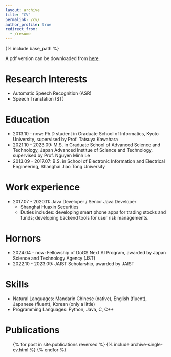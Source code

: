 ```yaml
---
layout: archive
title: "CV"
permalink: /cv/
author_profile: true
redirect_from:
  - /resume
---
```


{% include base_path %}

A pdf version can be downloaded from [here](/files/cv_chenjianan_2505.pdf).

Research Interests
======
* Automatic Speech Recognition (ASR)
* Speech Translation (ST)

Education
======
* 2013.10 - now: Ph.D student in Graduate School of Informatics, Kyoto University, supervised by Prof. Tatsuya Kawahara
* 2021.10 - 2023.09: M.S. in Graduate School of Advanced Science and Technology, Japan Advanced Institue of Science and Technology, supervised by Prof. Nguyen Minh Le
* 2013.09 - 2017.07: B.S. in School of Electronic Information and Electrical Engineering, Shanghai Jiao Tong University

Work experience
======
* 2017.07 - 2020.11: Java Developer / Senior Java Developer
  * Shanghai Huaxin Securities
  * Duties includes: developing smart phone apps for trading stocks and funds; developing backend tools for user risk managements.

Hornors
======
* 2024.04 - now: Fellowship of DoGS Next AI Program, awarded by Japan Science and Technology Agency (JST)
* 2022.10 - 2023.09: JAIST Scholarship, awarded by JAIST

Skills
======
* Natural Languages: Mandarin Chinese (native), English (fluent), Japanese (fluent), Korean (only a little)
* Programming Languages: Python, Java, C, C++

Publications
======
  <ul>{% for post in site.publications reversed %}
    {% include archive-single-cv.html %}
  {% endfor %}</ul>


